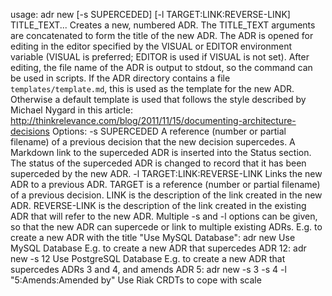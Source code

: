 usage: adr new [-s SUPERCEDED] [-l TARGET:LINK:REVERSE-LINK] TITLE_TEXT...
Creates a new, numbered ADR. The TITLE_TEXT arguments are concatenated to
form the title of the new ADR. The ADR is opened for editing in the
editor specified by the VISUAL or EDITOR environment variable (VISUAL is
preferred; EDITOR is used if VISUAL is not set). After editing, the
file name of the ADR is output to stdout, so the command can be used in
scripts.
If the ADR directory contains a file `templates/template.md`, this is used as
the template for the new ADR. Otherwise a default template is used that
follows the style described by Michael Nygard in this article:
http://thinkrelevance.com/blog/2011/11/15/documenting-architecture-decisions
Options:
-s SUPERCEDED A reference (number or partial filename) of a previous
decision that the new decision supercedes. A Markdown link
to the superceded ADR is inserted into the Status section.
The status of the superceded ADR is changed to record that
it has been superceded by the new ADR.
-l TARGET:LINK:REVERSE-LINK
Links the new ADR to a previous ADR.
TARGET is a reference (number or partial filename) of a
previous decision.
LINK is the description of the link created in the new ADR.
REVERSE-LINK is the description of the link created in the
existing ADR that will refer to the new ADR.
Multiple -s and -l options can be given, so that the new ADR can supercede
or link to multiple existing ADRs.
E.g. to create a new ADR with the title "Use MySQL Database":
adr new Use MySQL Database
E.g. to create a new ADR that supercedes ADR 12:
adr new -s 12 Use PostgreSQL Database
E.g. to create a new ADR that supercedes ADRs 3 and 4, and amends ADR 5:
adr new -s 3 -s 4 -l "5:Amends:Amended by" Use Riak CRDTs to cope with scale
